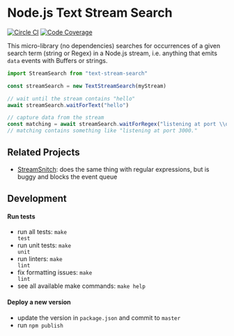 # Node.js Text Stream Search

[![Circle CI](https://circleci.com/gh/kevgo/node-text-stream-search.svg?style=shield)](https://circleci.com/gh/kevgo/node-text-stream-search)
[![Code Coverage](https://coveralls.io/repos/github/kevgo/node-text-stream-search/badge.svg?branch=master)](https://coveralls.io/github/kevgo/node-text-stream-search?branch=master)

This micro-library (no dependencies) searches for occurrences of a given search
term (string or Regex) in a Node.js stream, i.e. anything that emits `data`
events with Buffers or strings.

```javascript
import StreamSearch from "text-stream-search"

const streamSearch = new TextStreamSearch(myStream)

// wait until the stream contains "hello"
await streamSearch.waitForText("hello")

// capture data from the stream
const matching = await streamSearch.waitForRegex("listening at port \\d+.")
// matching contains something like "listening at port 3000."
```

## Related Projects

- [StreamSnitch](https://github.com/dmotz/stream-snitch): does the same thing
  with regular expressions, but is buggy and blocks the event queue

## Development

#### Run tests

- run all tests: <code textrun="verify-make-command">make test</code>
- run unit tests: <code textrun="verify-make-command">make unit</code>
- run linters: <code textrun="verify-make-command">make lint</code>
- fix formatting issues: <code textrun="verify-make-command">make lint</code>
- see all available make commands: <code textrun="verify-make-command">make
  help</code>

#### Deploy a new version

- update the version in `package.json` and commit to `master`
- run `npm publish`

